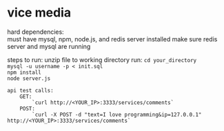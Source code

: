 # vice media

hard dependencies:   
    must have mysql, npm, node.js, and redis server installed
    make sure redis server and mysql are running

steps to run:
    unzip file to working directory
    run:
        `cd your_directory`<br/>
        `mysql -u username -p < init.sql`<br/>
        `npm install`<br/>
        `node server.js`

    api test calls:
        GET: 
            `curl http://<YOUR_IP>:3333/services/comments`
        POST:
            `curl -X POST -d "text=I love programming&ip=127.0.0.1" http://<YOUR_IP>:3333/services/comments`